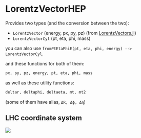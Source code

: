 # LorentzVectorHEP

Provides two types (and the conversion between the two):
- `LorentzVector` (energy, px, py, pz) (from [LorentzVectors.jl](https://github.com/JLTastet/LorentzVectors.jl))
- `LorentzVectorCyl` (pt, eta, phi, mass)

you can also use `fromPtEtaPhiE(pt, eta, phi, energy) --> LorentzVectorCyl`.

and these functions for both of them:
```julia
px, py, pz, energy, pt, eta, phi, mass
```

as well as these utility functions:
```julia
deltar, deltaphi, deltaeta, mt, mt2
```
(some of them have alias, `ΔR, Δϕ, Δη`)


## LHC coordinate system

![](https://cds.cern.ch/record/1699952/files/Figures_T_Coordinate.png)
